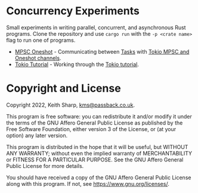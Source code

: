 # Concurrency Experiments
Small experiments in writing parallel, concurrent, and asynchronous Rust programs.  Clone the repository and use `cargo run` with the `-p <crate name>` flag to run one of programs.

+ [MPSC Oneshot](https://github.com/keithsharp/concurrency-experiments/tree/main/mpsc-oneshot) - Communicating between [Tasks](https://docs.rs/tokio/latest/tokio/task/index.html) with [Tokio MPSC and Oneshot channels](https://docs.rs/tokio/latest/tokio/sync/index.html).
+ [Tokio Tutorial](https://github.com/keithsharp/concurrency-experiments/tree/main/tokio-tutorial) - Working through the [Tokio tutorial](https://tokio.rs/tokio/tutorial).

# Copyright and License
Copyright 2022, Keith Sharp, kms@passback.co.uk.

This program is free software: you can redistribute it and/or modify it under the terms of the GNU Affero General Public License as published by the Free Software Foundation, either version 3 of the License, or (at your option) any later version.

This program is distributed in the hope that it will be useful, but WITHOUT ANY WARRANTY; without even the implied warranty of MERCHANTABILITY or FITNESS FOR A PARTICULAR PURPOSE.  See the GNU Affero General Public License for more details.

You should have received a copy of the GNU Affero General Public License along with this program.  If not, see <https://www.gnu.org/licenses/>.